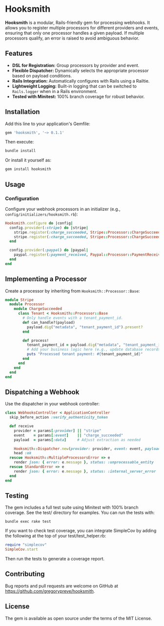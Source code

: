 # Hooksmith

**Hooksmith** is a modular, Rails-friendly gem for processing webhooks. It allows you to register multiple processors for different providers and events, ensuring that only one processor handles a given payload. If multiple processors qualify, an error is raised to avoid ambiguous behavior.

## Features

- **DSL for Registration:** Group processors by provider and event.
- **Flexible Dispatcher:** Dynamically selects the appropriate processor based on payload conditions.
- **Rails Integration:** Automatically configures with Rails using a Railtie.
- **Lightweight Logging:** Built-in logging that can be switched to `Rails.logger` when in a Rails environment.
- **Tested with Minitest:** 100% branch coverage for robust behavior.

## Installation

Add this line to your application's Gemfile:

```ruby
gem 'hooksmith', '~> 0.1.1'
```

Then execute:
```bash
bundle install
```

Or install it yourself as:

```bash
gem install hooksmith
```

## Usage

### Configuration

Configure your webhook processors in an initializer (e.g., `config/initializers/hooksmith.rb`):

```ruby
Hooksmith.configure do |config|
  config.provider(:stripe) do |stripe|
    stripe.register(:charge_succeeded, Stripe::Processor::ChargeSucceeded::Tenant)
    stripe.register(:charge_succeeded, Stripe::Processor::ChargeSucceeded::Landlord)
  end

  config.provider(:paypal) do |paypal|
    paypal.register(:payment_received, Paypal::Processor::PaymentReceived)
  end
end
```

## Implementing a Processor
Create a processor by inheriting from `Hooksmith::Processor::Base`:

```ruby
module Stripe
  module Processor
    module ChargeSucceeded
      class Tenant < Hooksmith::Processor::Base
        # Only handle events with a tenant_payment_id.
        def can_handle?(payload)
          payload.dig("metadata", "tenant_payment_id").present?
        end

        def process!
          tenant_payment_id = payload.dig("metadata", "tenant_payment_id")
          # Add your business logic here (e.g., update database records).
          puts "Processed tenant payment: #{tenant_payment_id}"
        end
      end
    end
  end
end
```

## Dispatching a Webhook

Use the dispatcher in your webhook controller:

```ruby
class WebhooksController < ApplicationController
  skip_before_action :verify_authenticity_token

  def receive
    provider = params[:provider] || "stripe"
    event    = params[:event]    || "charge_succeeded"
    payload  = params[:data]     # Adjust extraction as needed

    Hooksmith::Dispatcher.new(provider: provider, event: event, payload: payload).run!
    head :ok
  rescue Hooksmith::MultipleProcessorsError => e
    render json: { error: e.message }, status: :unprocessable_entity
  rescue StandardError => e
    render json: { error: e.message }, status: :internal_server_error
  end
end
```

## Testing
The gem includes a full test suite using Minitest with 100% branch coverage. See the test/ directory for examples. You can run the tests with:

```
bundle exec rake test
```

If you want to check test coverage, you can integrate SimpleCov by adding the following at the top of your test/test_helper.rb:

```ruby
require "simplecov"
SimpleCov.start
```

Then run the tests to generate a coverage report.

## Contributing
Bug reports and pull requests are welcome on GitHub at https://github.com/gregorypreve/hooksmith.


## License
The gem is available as open source under the terms of the MIT License.
